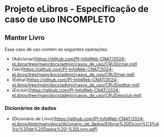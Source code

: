 # Projeto eLibros - Especificação de caso de uso INCOMPLETO

##  Manter Livro
Esse caso de uso contém as seguintes operações:

- (Adicionar)[https://github.com/PI-InfoWeb-CNAT/2024-eLibros/tree/main/docs/admin/casos_de_uso/CRUD/criar.md]
- (Ver)[https://github.com/PI-InfoWeb-CNAT/2024-eLibros/tree/main/docs/admin/casos_de_uso/CRUD/ver.md]
- (Editar)[https://github.com/PI-InfoWeb-CNAT/2024-eLibros/tree/main/docs/admin/casos_de_uso/CRUD/editar.md]
- (Excluir)[https://github.com/PI-InfoWeb-CNAT/2024-eLibros/tree/main/docs/admin/casos_de_uso/CRUD/excluir.md]

### Dicionários de dados

- (Dicionário de Livro)[https://github.com/PI-InfoWeb-CNAT/2024-eLibros/blob/main/docs/dicionario_de_dados/Elibros%20Dicion%C3%A1rio%20de%20Dados%20-%20Livro.pdf]

